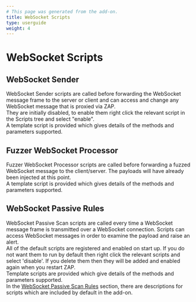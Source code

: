 ```yaml
---
# This page was generated from the add-on.
title: WebSocket Scripts
type: userguide
weight: 4
---
```


# WebSocket Scripts

## WebSocket Sender

WebSocket Sender scripts are called before forwarding the WebSocket message frame to the server or client and can access and change any WebSocket message that is proxied via ZAP.  
They are initially disabled, to enable them right click the relevant script in the Scripts tree and select "enable".  
A template script is provided which gives details of the methods and parameters supported.

## Fuzzer WebSocket Processor

Fuzzer WebSocket Processor scripts are called before forwarding a fuzzed WebSocket message to the client/server. The payloads will have already been injected at this point.  
A template script is provided which gives details of the methods and parameters supported.

## WebSocket Passive Rules

WebSocket Passive Scan scripts are called every time a WebSocket message frame is transmitted over a WebSocket connection. Scripts can access WebSocket messages in order to examine the payload and raise an alert.  
All of the default scripts are registered and enabled on start up. If you do not want them to run by default then right click the relevant scripts and select 'disable'. If you delete them then they will be added and enabled again when you restart ZAP.  
Template scripts are provided which give details of the methods and parameters supported.  
In the [WebSocket Passive Scan Rules](/docs/desktop/addons/websockets/pscanrules/#scripts) section, there are descriptions for scripts which are included by default in the add-on.
